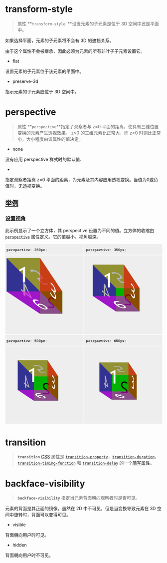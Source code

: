 # transform-style

> 属性 **`transform-style `**设置元素的子元素是位于 3D 空间中还是平面中。

如果选择平面，元素的子元素将不会有 3D 的遮挡关系。

由于这个属性不会被继承，因此必须为元素的所有非叶子子元素设置它。

- flat

设置元素的子元素位于该元素的平面中。

- preserve-3d

指示元素的子元素应位于 3D 空间中。

## 

# perspective

> 属性 **`perspective`**指定了观察者与 z=0 平面的距离，使具有三维位置变换的元素产生透视效果。 z>0 的三维元素比正常大，而 z<0 时则比正常小，大小程度由该属性的值决定。

- none

没有应用 perspective 样式时的默认值.

- <length>

[<length>](https://developer.mozilla.org/zh-CN/docs/Web/CSS/length) 指定观察者距离 z=0 平面的距离，为元素及其内容应用透视变换。当值为0或负值时，无透视变换。

## [举例](https://developer.mozilla.org/zh-CN/docs/Web/CSS/perspective#举例)

### [设置视角](https://developer.mozilla.org/zh-CN/docs/Web/CSS/perspective#设置视角)

此示例显示了一个立方体，其 perspective 设置为不同的值。立方体的收缩由 [`perspective`](https://developer.mozilla.org/zh-CN/docs/Web/CSS/perspective) 属性定义。它的值越小，视角越深。

![image-20220125144431391](media/image-20220125144431391.png) 

# transition

> **`transition`** [CSS](https://developer.mozilla.org/en/CSS) 属性是 [`transition-property`](https://developer.mozilla.org/zh-CN/docs/Web/CSS/transition-property)，[`transition-duration`](https://developer.mozilla.org/zh-CN/docs/Web/CSS/transition-duration)，[`transition-timing-function`](https://developer.mozilla.org/zh-CN/docs/Web/CSS/transition-timing-function) 和 [`transition-delay`](https://developer.mozilla.org/zh-CN/docs/Web/CSS/transition-delay) 的一个[简写属性](https://developer.mozilla.org/en-US/docs/Web/CSS/Shorthand_properties)。

# backface-visibility

> **`backface-visibility`** 指定当元素背面朝向观察者时是否可见。

元素的背面是其正面的镜像。虽然在 2D 中不可见，但是当变换导致元素在 3D 空间中旋转时，背面可以变得可见。 

- visible

背面朝向用户时可见。

- hidden

背面朝向用户时不可见。